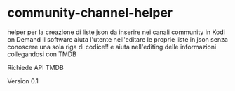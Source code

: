 # community-channel-helper
helper per la creazione di liste json da inserire nei canali community in Kodi on Demand
Il software aiuta l'utente nell'editare le proprie liste in json senza conoscere una sola riga di codice!! e aiuta nell'editing delle informazioni collegandosi con TMDB

Richiede API TMDB

Version 0.1